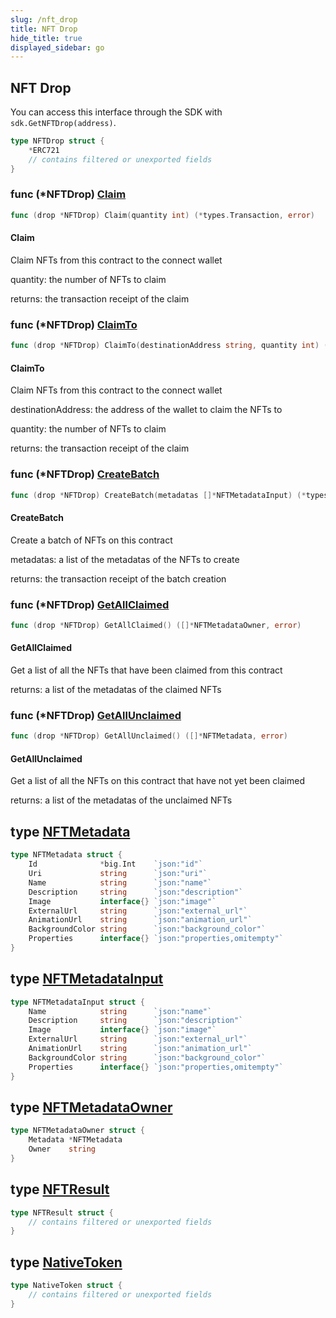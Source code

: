 ```yaml
---
slug: /nft_drop
title: NFT Drop
hide_title: true
displayed_sidebar: go
---
```


## NFT Drop

You can access this interface through the SDK with `sdk.GetNFTDrop(address)`.

```go
type NFTDrop struct {
    *ERC721
    // contains filtered or unexported fields
}
```

### func \(\*NFTDrop\) [Claim](https://github.com/thirdweb-dev/go-sdk/blob/main/pkg/thirdweb/nft_drop.go#L141)

```go
func (drop *NFTDrop) Claim(quantity int) (*types.Transaction, error)
```

#### Claim

Claim NFTs from this contract to the connect wallet

quantity: the number of NFTs to claim

returns: the transaction receipt of the claim

### func \(\*NFTDrop\) [ClaimTo](https://github.com/thirdweb-dev/go-sdk/blob/main/pkg/thirdweb/nft_drop.go#L155)

```go
func (drop *NFTDrop) ClaimTo(destinationAddress string, quantity int) (*types.Transaction, error)
```

#### ClaimTo

Claim NFTs from this contract to the connect wallet

destinationAddress: the address of the wallet to claim the NFTs to

quantity: the number of NFTs to claim

returns: the transaction receipt of the claim

### func \(\*NFTDrop\) [CreateBatch](https://github.com/thirdweb-dev/go-sdk/blob/main/pkg/thirdweb/nft_drop.go#L100)

```go
func (drop *NFTDrop) CreateBatch(metadatas []*NFTMetadataInput) (*types.Transaction, error)
```

#### CreateBatch

Create a batch of NFTs on this contract

metadatas: a list of the metadatas of the NFTs to create

returns: the transaction receipt of the batch creation

### func \(\*NFTDrop\) [GetAllClaimed](https://github.com/thirdweb-dev/go-sdk/blob/main/pkg/thirdweb/nft_drop.go#L52)

```go
func (drop *NFTDrop) GetAllClaimed() ([]*NFTMetadataOwner, error)
```

#### GetAllClaimed

Get a list of all the NFTs that have been claimed from this contract

returns: a list of the metadatas of the claimed NFTs

### func \(\*NFTDrop\) [GetAllUnclaimed](https://github.com/thirdweb-dev/go-sdk/blob/main/pkg/thirdweb/nft_drop.go#L73)

```go
func (drop *NFTDrop) GetAllUnclaimed() ([]*NFTMetadata, error)
```

#### GetAllUnclaimed

Get a list of all the NFTs on this contract that have not yet been claimed

returns: a list of the metadatas of the unclaimed NFTs

## type [NFTMetadata](https://github.com/thirdweb-dev/go-sdk/blob/main/pkg/thirdweb/types.go#L17-L27)

```go
type NFTMetadata struct {
    Id              *big.Int    `json:"id"`
    Uri             string      `json:"uri"`
    Name            string      `json:"name"`
    Description     string      `json:"description"`
    Image           interface{} `json:"image"`
    ExternalUrl     string      `json:"external_url"`
    AnimationUrl    string      `json:"animation_url"`
    BackgroundColor string      `json:"background_color"`
    Properties      interface{} `json:"properties,omitempty"`
}
```

## type [NFTMetadataInput](https://github.com/thirdweb-dev/go-sdk/blob/main/pkg/thirdweb/types.go#L29-L37)

```go
type NFTMetadataInput struct {
    Name            string      `json:"name"`
    Description     string      `json:"description"`
    Image           interface{} `json:"image"`
    ExternalUrl     string      `json:"external_url"`
    AnimationUrl    string      `json:"animation_url"`
    BackgroundColor string      `json:"background_color"`
    Properties      interface{} `json:"properties,omitempty"`
}
```

## type [NFTMetadataOwner](https://github.com/thirdweb-dev/go-sdk/blob/main/pkg/thirdweb/types.go#L39-L42)

```go
type NFTMetadataOwner struct {
    Metadata *NFTMetadata
    Owner    string
}
```

## type [NFTResult](https://github.com/thirdweb-dev/go-sdk/blob/main/pkg/thirdweb/erc721.go#L21-L24)

```go
type NFTResult struct {
    // contains filtered or unexported fields
}
```

## type [NativeToken](https://github.com/thirdweb-dev/go-sdk/blob/main/pkg/thirdweb/types.go#L113-L118)

```go
type NativeToken struct {
    // contains filtered or unexported fields
}
```
